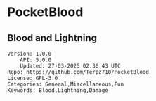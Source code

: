 # PocketBlood
## Blood and Lightning
```properties
Version: 1.0.0
    API: 5.0.0
    Updated: 27-03-2025 02:36:43 UTC
Repo: https://github.com/Terpz710/PocketBlood
License: GPL-3.0
Categories: General,Miscellaneous,Fun
Keywords: Blood,Lightning,Damage
```